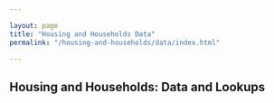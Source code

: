 ```yaml
---

layout: page
title: "Housing and Households Data"
permalink: "/housing-and-households/data/index.html"

---
```


## Housing and Households: Data and Lookups